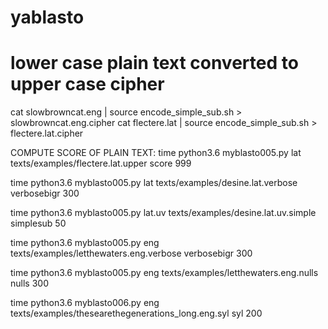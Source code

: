 # yablasto
# lower case plain text converted to upper case cipher
cat slowbrowncat.eng | source encode_simple_sub.sh > slowbrowncat.eng.cipher
cat flectere.lat  | source encode_simple_sub.sh > flectere.lat.cipher


COMPUTE SCORE OF PLAIN TEXT:
time python3.6 myblasto005.py lat texts/examples/flectere.lat.upper score 999

time python3.6 myblasto005.py lat texts/examples/desine.lat.verbose verbosebigr 300

time python3.6 myblasto005.py lat.uv texts/examples/desine.lat.uv.simple simplesub 50

time python3.6 myblasto005.py eng texts/examples/letthewaters.eng.verbose verbosebigr 300

time python3.6 myblasto005.py eng texts/examples/letthewaters.eng.nulls nulls 300

time python3.6 myblasto006.py eng texts/examples/thesearethegenerations_long.eng.syl syl 200

